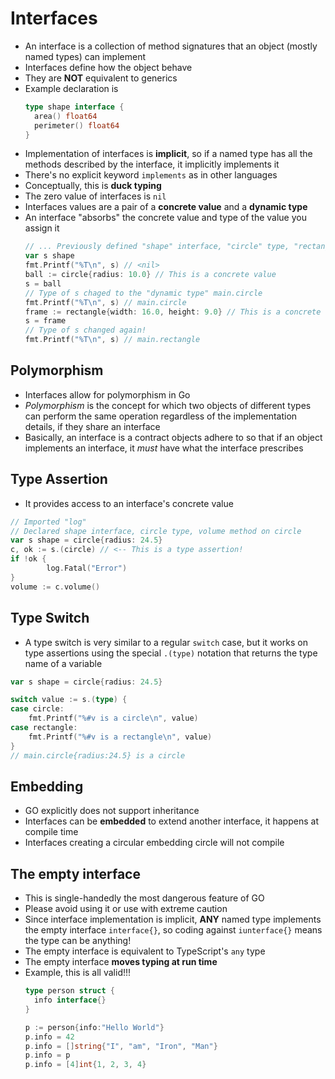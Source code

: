 # Interfaces
- An interface is a collection of method signatures that an object (mostly named types) can implement
- Interfaces define how the object behave
- They are **NOT** equivalent to generics
- Example declaration is
  ```go
  type shape interface {
    area() float64
    perimeter() float64
  }
  ```
- Implementation of interfaces is **implicit**, so if a named type has all the methods described by the interface, it implicitly implements it
- There's no explicit keyword `implements` as in other languages
- Conceptually, this is **duck typing**
- The zero value of interfaces is `nil`
- Interfaces values are a pair of a **concrete value** and a **dynamic type**
- An interface "absorbs" the concrete value and type of the value you assign it
  ```go
  // ... Previously defined "shape" interface, "circle" type, "rectangle" type
  var s shape
  fmt.Printf("%T\n", s) // <nil>
  ball := circle{radius: 10.0} // This is a concrete value
  s = ball
  // Type of s chaged to the "dynamic type" main.circle
  fmt.Printf("%T\n", s) // main.circle
  frame := rectangle{width: 16.0, height: 9.0} // This is a concrete value
  s = frame
  // Type of s changed again!
  fmt.Printf("%T\n", s) // main.rectangle
  ```

## Polymorphism
- Interfaces allow for polymorphism in Go
- *Polymorphism* is the concept for which two objects of different types can perform the same operation regardless of the implementation details, if they share an interface
- Basically, an interface is a contract objects adhere to so that if an object implements an interface, it *must* have what the interface prescribes

## Type Assertion
- It provides access to an interface's concrete value
```go
// Imported "log"
// Declared shape interface, circle type, volume method on circle
var s shape = circle{radius: 24.5}
c, ok := s.(circle) // <-- This is a type assertion!
if !ok {
		log.Fatal("Error")
}
volume := c.volume()
```

## Type Switch
- A type switch is very similar to a regular `switch` case, but it works on type assertions using the special `.(type)` notation that returns the type name of a variable
```go
var s shape = circle{radius: 24.5}

switch value := s.(type) {
case circle:
    fmt.Printf("%#v is a circle\n", value)
case rectangle:
    fmt.Printf("%#v is a rectangle\n", value)
}
// main.circle{radius:24.5} is a circle
```

## Embedding
- GO explicitly does not support inheritance
- Interfaces can be **embedded** to extend another interface, it happens at compile time
- Interfaces creating a circular embedding circle will not compile

## The empty interface
- This is single-handedly the most dangerous feature of GO
- Please avoid using it or use with extreme caution
- Since interface implementation is implicit, **ANY** named type implements the empty interface `interface{}`, so coding against `iunterface{}` means the type can be anything!
- The empty interface is equivalent to TypeScript's `any` type
- The empty interface **moves typing at run time**
- Example, this is all valid!!!
  ```go
  type person struct {
    info interface{}
  }

  p := person{info:"Hello World"}
  p.info = 42
  p.info = []string{"I", "am", "Iron", "Man"}
  p.info = p
  p.info = [4]int{1, 2, 3, 4}
  ```
